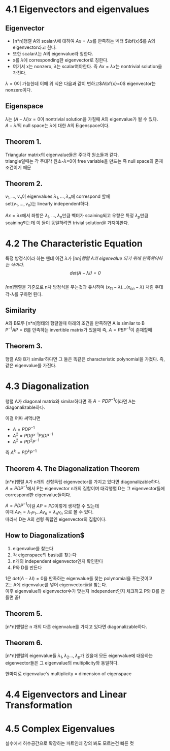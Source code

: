 # 4.1 Eigenvectors and eigenvalues 
## Eigenvector
- [n*n]행렬 A와 scalar$\lambda$에 대하여 $Ax=\lambda x$를 만족하는 벡터 $\bf{x}$를 A의 eigenvector라고 한다.
- 또한 scalar$\lambda$는 A의 eigenvalue라 칭한다.  
- x를 $\lambda$에 corresponding한 eigenvector로 칭한다.  
- 여기서 x는 nonzero,  $\lambda$는 scalar여야한다. 즉 $Ax=\lambda x$는 nontrivial solution을 가진다.

$\lambda=0$이 가능한데 이때 위 식은 다음과 같이 변하고$A\bf{x}=0$ eigenvector는 nonzero이다.

## Eigenspace  
$\lambda$는 $(A-\lambda I)x=0$이 nontrivial solution을 가질때 A의 eigenvalue가 될 수 있다.  
$A-\lambda I$의 null space는 $\lambda$에 대한 A의 Eigenspace이다.

## Theorem 1.
Triangular matrix의 eigenvalue들은 주대각 원소들과 같다.  
triangle일때는 각 주대각 원소-$\lambda$=0이 free variable을 만드는 즉 null space의 존재조건이기 때문


## Theorem 2.
$v_1,..., v_n$이 eigenvalues $\lambda_ 1,..., \lambda_ n$에 correspond 할때  
set$\{v_1,..., v_n\}$는 linearly independent하다.  

$Ax=\lambda x$에서 좌항은 $\lambda_ 1,..., \lambda_ n$만큼 벡터가 scaining되고 우항은 특정 $\lambda_p$만큼 scaining되는데 이 둘이 동일하려면 trivial solution을 가져야한다.  

# 4.2 The Characteristic Equation
특정 방정식이라 하는 얜데 이건 $\lambda$가 [n*n]행렬 A의 eigenvalue 되기 위해 만족해야하는 식이다.  
$$det(A-\lambda I) = 0$$   
[n*n]행렬을 기준으로 n차 방정식을 푸는것과 유사하며 $(x_{11}-\lambda)...(x_{nn}-\lambda)$ 처럼 주대각-λ를 구하면 된다.

## Similarity
A와 B모두 [n*n]형태의 행렬일때 아래의 조건을 만족하면 A is similar to B  
$P^{-1}AP = B$를 만족하는 invertible matrix가 있을때 즉, $A=PBP^{-1}$이 존재할때

## Theorem 3.  
행렬 A와 B가 similar하다면 그 둘은 똑같은 characteristic polynomial을 가졌다. 즉, 같은 eigenvalue를 가진다.


# 4.3 Diagonalization  
행렬 A가 diagonal matrix와 similar하다면 즉 $A=PDP^{-1}$이라면 A는 diagonalizable하다.  

이걸 어따 써먹냐면 
- $A=PDP^{-1}$
- $A^2=PD(P^{-1}P)DP^{-1}$
-  $A^2=PD^2P^{-1}$ 

즉 $A^k=PD^kP^{-1}$ 

## Theorem 4. The Diagonalization Theorem
[n*n]행렬 A가 n개의 선형독립 eigenvector를 가지고 있다면 diagonalizable하다.  
$A=PDP^{-1}$에서 P는 eigenvector n개의 집합이며 대각행렬 D는 그 eigenvector들에 correspond한 eigenvalue들이다.

$A=PDP^{-1}$이걸 $AP=PD$이렇게 생각할 수 있는데  
이때 $Av_1 = \lambda_1v_1 ... Av_n = \lambda_nv_n$ 으로 볼 수 있다.  
따라서 D는 A의 선형 독립인 eigenvector의 집합이다.

## How to Diagonalization$
1. eigenvalue를 찾는다
2. 각 eigenspace의 basis를 찾는다
3. n개의 independent eigenvector인지 확인한다
4. P와 D를 만든다

1은 $det(A-\lambda I) = 0$을 만족하는 eigenvalue를 찾는 polynomial을 푸는것이고  
2는 A에 eigenvalue를 넣어 eigenvector들을 찾는다.  
이후 eigenvalue와 eigenvector수가 맞는지 independent인지 체크하고 P와 D를 만들면 끝! 

## Theorem 5.
[n*n]행렬은 n 개의 다른 eigenvalue를 가지고 있다면 diagonalizable하다.  

## Theorem 6.
[n*n]행렬의 eigenvalue들 $\lambda_1, \lambda_2..., \lambda_p$가 있을때 모든 eigenvalue에 대응하는 eigenvector들은 그 eigenvalue의 multiplicity와 동일하다.  

한마디로 eigenvalue's multiplicity = dimension of eigenspace

# 4.4 Eigenvectors and Linear Transformation




# 4.5 Complex Eigenvalues  
실수에서 허수공간으로 확장하는 파트인데 강의 봐도 모르는건 빠른 컷
